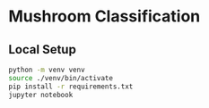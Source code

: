 # Mushroom Classification

## Local Setup

```sh
python -m venv venv
source ./venv/bin/activate
pip install -r requirements.txt
jupyter notebook
```
